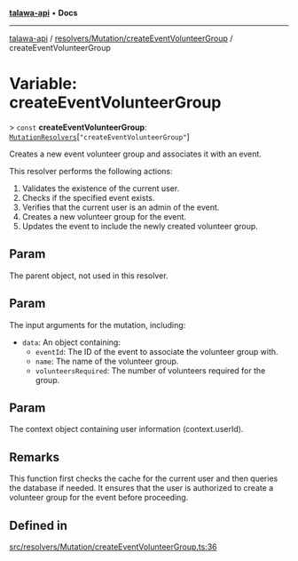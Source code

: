 [**talawa-api**](../../../../README.md) • **Docs**

***

[talawa-api](../../../../modules.md) / [resolvers/Mutation/createEventVolunteerGroup](../README.md) / createEventVolunteerGroup

# Variable: createEventVolunteerGroup

\> `const` **createEventVolunteerGroup**: [`MutationResolvers`](../../../../types/generatedGraphQLTypes/type-aliases/MutationResolvers.md)\[`"createEventVolunteerGroup"`\]

Creates a new event volunteer group and associates it with an event.

This resolver performs the following actions:

1. Validates the existence of the current user.
2. Checks if the specified event exists.
3. Verifies that the current user is an admin of the event.
4. Creates a new volunteer group for the event.
5. Updates the event to include the newly created volunteer group.

## Param

The parent object, not used in this resolver.

## Param

The input arguments for the mutation, including:
  - `data`: An object containing:
    - `eventId`: The ID of the event to associate the volunteer group with.
    - `name`: The name of the volunteer group.
    - `volunteersRequired`: The number of volunteers required for the group.

## Param

The context object containing user information (context.userId).

## Remarks

This function first checks the cache for the current user and then queries the database if needed. It ensures that the user is authorized to create a volunteer group for the event before proceeding.

## Defined in

[src/resolvers/Mutation/createEventVolunteerGroup.ts:36](https://github.com/PalisadoesFoundation/talawa-api/blob/fb5076f344cd74d4e51c692cbc70fc337bf1ac39/src/resolvers/Mutation/createEventVolunteerGroup.ts#L36)
